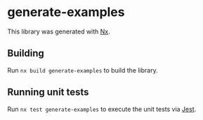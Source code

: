 # generate-examples

This library was generated with [Nx](https://nx.dev).

## Building

Run `nx build generate-examples` to build the library.

## Running unit tests

Run `nx test generate-examples` to execute the unit tests via [Jest](https://jestjs.io).
